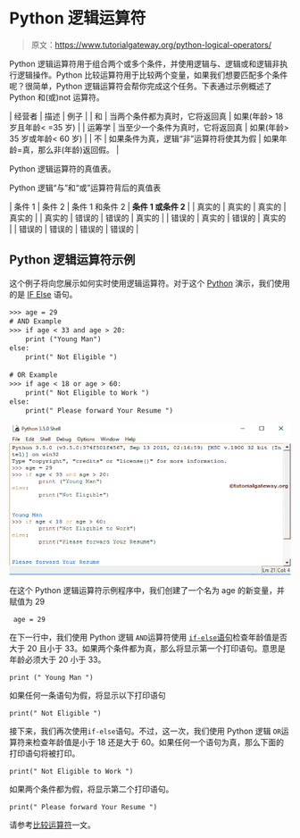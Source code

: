 # Python 逻辑运算符

> 原文：<https://www.tutorialgateway.org/python-logical-operators/>

Python 逻辑运算符用于组合两个或多个条件，并使用逻辑与、逻辑或和逻辑非执行逻辑操作。Python 比较运算符用于比较两个变量，如果我们想要匹配多个条件呢？很简单，Python 逻辑运算符会帮你完成这个任务。下表通过示例概述了 Python 和(或)not 运算符。

| 经营者 | 描述 | 例子 |
| 和 | 当两个条件都为真时，它将返回真 | 如果(年龄> 18 岁且年龄< =35 岁) |
| 运筹学 | 当至少一个条件为真时，它将返回真 | 如果(年龄> 35 岁或年龄< 60 岁) |
| 不 | 如果条件为真，逻辑“非”运算符将使其为假 | 如果年龄=真，那么非(年龄)返回假。 |

Python 逻辑运算符的真值表。

Python 逻辑“与”和“或”运算符背后的真值表

| 条件 1 | 条件 2 | 条件 1 和条件 2 | **条件 1 或条件 2** |
| 真实的 | 真实的 | 真实的 | 真实的 |
| 真实的 | 错误的 | 错误的 | 真实的 |
| 错误的 | 真实的 | 错误的 | 真实的 |
| 错误的 | 错误的 | 错误的 | 错误的 |

## Python 逻辑运算符示例

这个例子将向您展示如何实时使用逻辑运算符。对于这个 [Python](https://www.tutorialgateway.org/python-tutorial/) 演示，我们使用的是 [IF Else](https://www.tutorialgateway.org/python-if-else/) 语句。

```
>>> age = 29
# AND Example
>>> if age < 33 and age > 20:
	print ("Young Man")
else:
	print(" Not Eligible ")

# OR Example
>>> if age < 18 or age > 60:
	print(" Not Eligible to Work ")
else:
	print(" Please forward Your Resume ")
```

![Python Logical Operators 1](img/16ac07a6f38ad48358a4336206f3b7ad.png)

在这个 Python 逻辑运算符示例程序中，我们创建了一个名为 age 的新变量，并赋值为 29

```
 age = 29
```

在下一行中，我们使用 Python 逻辑 `AND`运算符使用 [`if-else`语句](https://www.tutorialgateway.org/python-if-else/)检查年龄值是否大于 20 且小于 33。如果两个条件都为真，那么将显示第一个打印语句。意思是年龄必须大于 20 小于 33。

```
print (" Young Man ")
```

如果任何一条语句为假，将显示以下打印语句

```
print(" Not Eligible ")
```

接下来，我们再次使用`if-else`语句。不过，这一次，我们使用 Python 逻辑 `OR`运算符来检查年龄值是小于 18 还是大于 60。如果任何一个语句为真，那么下面的打印语句将被打印。

```
print(" Not Eligible to Work ")
```

如果两个条件都为假，将显示第二个打印语句。

```
print(" Please forward Your Resume ")
```

请参考[比较运算符](https://www.tutorialgateway.org/python-comparison-operators/)一文。